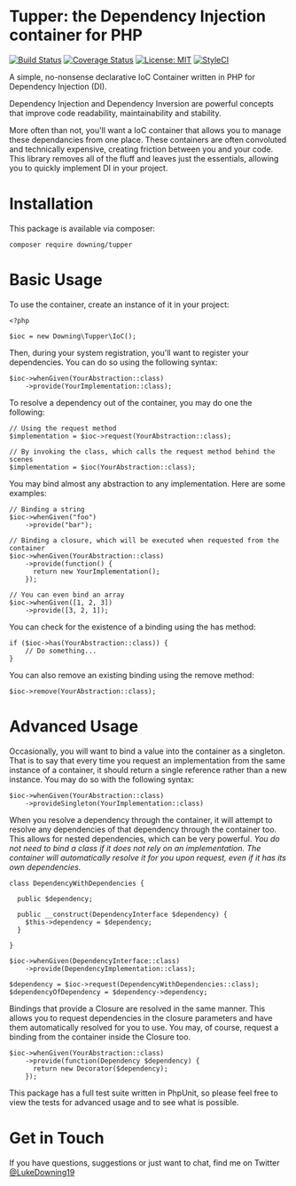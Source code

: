 # Tupper: the Dependency Injection container for PHP


[![Build Status](https://travis-ci.org/lukeraymonddowning/Tupper.svg?branch=master)](https://travis-ci.org/lukeraymonddowning/Tupper)
[![Coverage Status](https://coveralls.io/repos/github/lukeraymonddowning/Tupper/badge.svg?branch=master)](https://coveralls.io/github/lukeraymonddowning/Tupper?branch=master)
[![License: MIT](https://img.shields.io/badge/License-MIT-yellow.svg)](https://opensource.org/licenses/MIT)
[![StyleCI](https://github.styleci.io/repos/230770935/shield?branch=master)](https://github.styleci.io/repos/230770935/shield?branch=master)

A simple, no-nonsense declarative IoC Container written in PHP for Dependency Injection (DI).

Dependency Injection and Dependency Inversion are powerful concepts that improve code readability, maintainability and stability.

More often than not, you'll want a IoC container that allows you to manage these dependancies from one place. These containers are often convoluted and technically expensive, creating friction between you and your code. This library removes all of the fluff and leaves just the essentials, allowing you to quickly implement DI in your project.

# Installation
This package is available via composer:

`composer require downing/tupper`

# Basic Usage
To use the container, create an instance of it in your project:

```
<?php

$ioc = new Downing\Tupper\IoC();
```

Then, during your system registration, you'll want to register your dependencies. You can do so using the following syntax:

```
$ioc->whenGiven(YourAbstraction::class)
    ->provide(YourImplementation::class);
```

To resolve a dependency out of the container, you may do one the following:

```
// Using the request method
$implementation = $ioc->request(YourAbstraction::class);

// By invoking the class, which calls the request method behind the scenes
$implementation = $ioc(YourAbstraction::class);
```

You may bind almost any abstraction to any implementation. Here are some examples:

```
// Binding a string
$ioc->whenGiven("foo")
    ->provide("bar");

// Binding a closure, which will be executed when requested from the container
$ioc->whenGiven(YourAbstraction::class)
    ->provide(function() {
      return new YourImplementation();
    });

// You can even bind an array
$ioc->whenGiven([1, 2, 3])
    ->provide([3, 2, 1]);
```

You can check for the existence of a binding using the has method:

```
if ($ioc->has(YourAbstraction::class)) {
    // Do something...
}
```

You can also remove an existing binding using the remove method:

```
$ioc->remove(YourAbstraction::class);
```

# Advanced Usage

Occasionally, you will want to bind a value into the container as a singleton. That is to say that every time you request 
an implementation from the same instance of a container, it should return a single reference rather than a new instance. You may do so with the following syntax:

```
$ioc->whenGiven(YourAbstraction::class)
    ->provideSingleton(YourImplementation::class)
```

When you resolve a dependency through the container, it will attempt to resolve any dependencies of that dependency through the container too. This allows for nested dependencies, which can be very powerful. 
*You do not need to bind a class if it does not rely on an implementation. The container will automatically resolve it for you upon request, even if it has its own dependencies.*

```
class DependencyWithDependencies {
  
  public $dependency;
  
  public __construct(DependencyInterface $dependency) {
    $this->dependency = $dependency;
  }
  
}

$ioc->whenGiven(DependencyInterface::class)
    ->provide(DependencyImplementation::class);
    
$dependency = $ioc->request(DependencyWithDependencies::class);
$dependencyOfDependency = $dependency->dependency;
```

Bindings that provide a Closure are resolved in the same manner. This allows you to request dependencies in the closure parameters and have them automatically resolved for you to use. You may, of course, request a binding from the container inside the Closure too.

```
$ioc->whenGiven(YourAbstraction::class)
    ->provide(function(Dependency $dependency) {
      return new Decorator($dependency);
    });
```

This package has a full test suite written in PhpUnit, so please feel free to view the tests for advanced usage and to see what is possible.

# Get in Touch

If you have questions, suggestions or just want to chat, find me on Twitter [@LukeDowning19](https://twitter.com/LukeDowning19)
